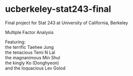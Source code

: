 # ucberkeley-stat243-final  
Final project for Stat 243 at University of California, Berkeley  

Multiple Factor Analysis


Featuring:  
the terrific Taehee Jung  
the tenacious Temi N Lal  
the magnanimous Min Shul  
the kingly Ko (Donghyeon)  
and the loquacious Lev Golod  

